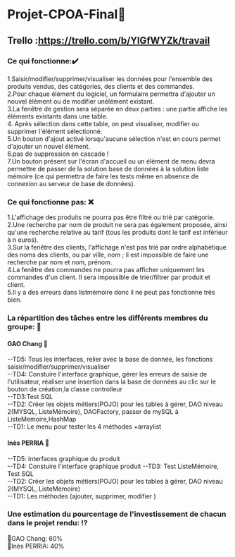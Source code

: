 # Projet-CPOA-Final:whale:

## Trello :https://trello.com/b/YIGfWYZk/travail


### Ce qui fonctionne::heavy_check_mark:  
1.Saisir/modifier/supprimer/visualiser les données pour l'ensemble des produits vendus, des catégories, des clients et des commandes.  
2.Pour chaque élément du logiciel, un formulaire permettra d'ajouter un nouvel élément ou de modifier unélément existant.  
3.La fenêtre de gestion sera séparée en deux parties : une partie affiche les éléments existants dans une table.   
4. Après sélection dans cette table, on peut visualiser, modifier ou supprimer l'élément sélectionné.  
5.Un bouton d'ajout activé lorsqu'aucune sélection n'est en cours permet d'ajouter un nouvel élément.  
6.pas de suppression en cascade !  
7.Un bouton présent sur l'écran d'accueil ou un élément de menu devra permettre de passer de la solution base de données à la solution liste mémoire (ce qui permettra de faire les tests même en absence de connexion au serveur de base de données).  




### Ce qui fonctionne pas: :x:  
1.L'affichage des produits ne pourra pas être filtré ou trié par catégorie.  
2.Une recherche par nom de produit ne sera pas également proposée, ainsi qu'une recherche relative au tarif (tous les produits dont le tarif est inférieur à n euros).  
3.Sur la fenêtre des clients, l'affichage n'est pas trié par ordre alphabétique des noms des clients, ou par ville, nom ; il est impossible de faire une recherche par nom et nom, prénom.  
4.La fenêtre des commandes ne pourra pas afficher uniquement les commandes d'un client. Il sera impossible de
trier/filtrer par produit et client.  
5.Il y a des erreurs dans listmémoire donc il ne peut pas fonctionne très bien.   

### La répartition des tâches entre les différents membres du groupe:  :triangular_flag_on_post:  
#### GAO Chang  :ribbon:  
--TD5: Tous les interfaces, relier avec la base de donnée, les fonctions saisir/modifier/supprimer/visualiser   
--TD4: Constuire l'interface graphique, gérer les erreurs de saisie de l'utilisateur,
réaliser une insertion dans la base de données au clic sur le bouton de création,la classe controlleur    
--TD3:Test SQL  
--TD2: Créer les objets métiers(POJO) pour les tables à gérer, DAO niveau 2(MYSQL, ListeMémoire), DAOFactory, passer de mySQL à ListeMemoire,HashMap  
--TD1: Le menu pour tester les 4 méthodes +arraylist



#### Inès PERRIA  :crown:  
--TD5: interfaces graphique du produit  
--TD4: Constuire l'interface graphique produit 
--TD3: Test ListeMémoire, Test SQL  
--TD2: Créer les objets métiers(POJO) pour les tables à gérer, DAO niveau 2(MYSQL, ListeMémoire)  
--TD1: Les méthodes (ajouter, supprimer, modifier ) 

### Une  estimation du pourcentage de l'investissement de chacun dans le projet rendu: :interrobang:   
:dart:GAO Chang: 60%   
:dart:Inès PERRIA: 40%
